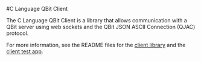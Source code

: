 #C Language QBit Client

The C Language QBit Client is a library that allows communication with a QBit server using web sockets and the QBit JSON ASCII Connection (QJAC) protocol.

For more information, see the README files for the [client library](https://github.com/IndieSW/qbit-client/tree/master/qbit-client-lib) and the [client test app](https://github.com/IndieSW/qbit-client/tree/master/qbit-test-client).
